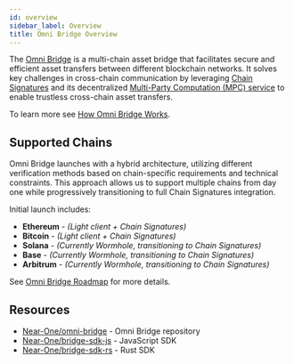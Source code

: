 ```yaml
---
id: overview
sidebar_label: Overview
title: Omni Bridge Overview
---
```


The [Omni Bridge](https://github.com/Near-One/omni-bridge) is a multi-chain asset bridge that facilitates secure and efficient asset transfers between different blockchain networks. It solves key challenges in cross-chain communication by leveraging [Chain Signatures](https://docs.near.org/concepts/abstraction/chain-signatures) and its decentralized [Multi-Party Computation (MPC) service](https://docs.near.org/concepts/abstraction/chain-signatures#multi-party-computation-service) to enable trustless cross-chain asset transfers. 

To learn more see [How Omni Bridge Works](./how-it-works.md).

## Supported Chains

Omni Bridge launches with a hybrid architecture, utilizing different verification methods based on chain-specific requirements and technical constraints. This approach allows us to support multiple chains from day one while progressively transitioning to full Chain Signatures integration.

Initial launch includes:

- **Ethereum** - _(Light client + Chain Signatures)_
- **Bitcoin** - _(Light client + Chain Signatures)_
- **Solana** - _(Currently Wormhole, transitioning to Chain Signatures)_
- **Base** - _(Currently Wormhole, transitioning to Chain Signatures)_
- **Arbitrum** - _(Currently Wormhole, transitioning to Chain Signatures)_

See [Omni Bridge Roadmap](./roadmap.md) for more details.

## Resources

- [Near-One/omni-bridge](https://github.com/Near-One/omni-bridge) - Omni Bridge repository
- [Near-One/bridge-sdk-js](https://github.com/Near-One/bridge-sdk-js) - JavaScript SDK
- [Near-One/bridge-sdk-rs](https://github.com/Near-One/bridge-sdk-rs) - Rust SDK

